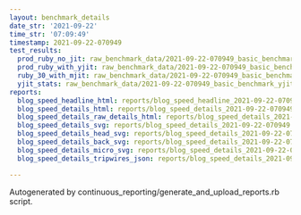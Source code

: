 ```yaml
---
layout: benchmark_details
date_str: '2021-09-22'
time_str: '07:09:49'
timestamp: 2021-09-22-070949
test_results:
  prod_ruby_no_jit: raw_benchmark_data/2021-09-22-070949_basic_benchmark_prod_ruby_no_jit.json
  prod_ruby_with_yjit: raw_benchmark_data/2021-09-22-070949_basic_benchmark_prod_ruby_with_yjit.json
  ruby_30_with_mjit: raw_benchmark_data/2021-09-22-070949_basic_benchmark_ruby_30_with_mjit.json
  yjit_stats: raw_benchmark_data/2021-09-22-070949_basic_benchmark_yjit_stats.json
reports:
  blog_speed_headline_html: reports/blog_speed_headline_2021-09-22-070949.html
  blog_speed_details_html: reports/blog_speed_details_2021-09-22-070949.html
  blog_speed_details_raw_details_html: reports/blog_speed_details_2021-09-22-070949.raw_details.html
  blog_speed_details_svg: reports/blog_speed_details_2021-09-22-070949.svg
  blog_speed_details_head_svg: reports/blog_speed_details_2021-09-22-070949.head.svg
  blog_speed_details_back_svg: reports/blog_speed_details_2021-09-22-070949.back.svg
  blog_speed_details_micro_svg: reports/blog_speed_details_2021-09-22-070949.micro.svg
  blog_speed_details_tripwires_json: reports/blog_speed_details_2021-09-22-070949.tripwires.json

---
```

Autogenerated by continuous_reporting/generate_and_upload_reports.rb script.
